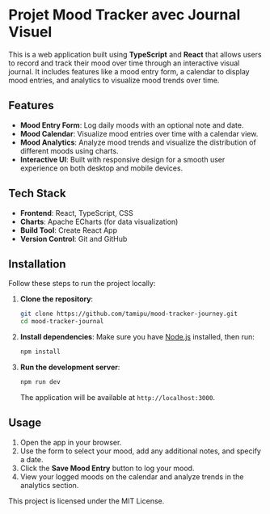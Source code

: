 # Projet Mood Tracker avec Journal Visuel

This is a web application built using **TypeScript** and **React** that allows users to record and track their mood over time through an interactive visual journal. It includes features like a mood entry form, a calendar to display mood entries, and analytics to visualize mood trends over time.

## Features

- **Mood Entry Form**: Log daily moods with an optional note and date.
- **Mood Calendar**: Visualize mood entries over time with a calendar view.
- **Mood Analytics**: Analyze mood trends and visualize the distribution of different moods using charts.
- **Interactive UI**: Built with responsive design for a smooth user experience on both desktop and mobile devices.

## Tech Stack

- **Frontend**: React, TypeScript, CSS
- **Charts**: Apache ECharts (for data visualization)
- **Build Tool**: Create React App
- **Version Control**: Git and GitHub

## Installation

Follow these steps to run the project locally:

1. **Clone the repository**:
   ```bash
   git clone https://github.com/tamipu/mood-tracker-journey.git
   cd mood-tracker-journal
   ```

2. **Install dependencies**:
   Make sure you have [Node.js](https://nodejs.org/) installed, then run:
   ```bash
   npm install
   ```

3. **Run the development server**:
   ```bash
   npm run dev
   ```
   The application will be available at `http://localhost:3000`.

## Usage

1. Open the app in your browser.
2. Use the form to select your mood, add any additional notes, and specify a date.
3. Click the **Save Mood Entry** button to log your mood.
4. View your logged moods on the calendar and analyze trends in the analytics section.

This project is licensed under the MIT License.
